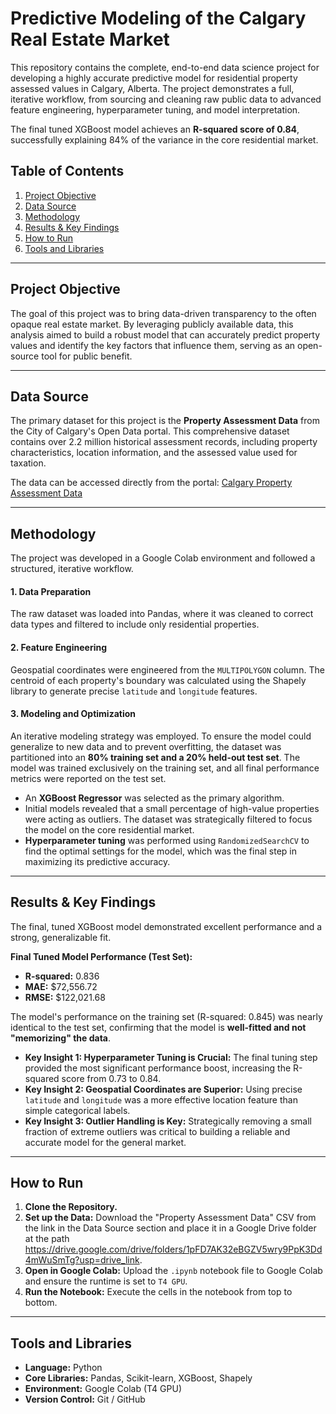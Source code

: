 # Predictive Modeling of the Calgary Real Estate Market

This repository contains the complete, end-to-end data science project for developing a highly accurate predictive model for residential property assessed values in Calgary, Alberta. The project demonstrates a full, iterative workflow, from sourcing and cleaning raw public data to advanced feature engineering, hyperparameter tuning, and model interpretation.

The final tuned XGBoost model achieves an **R-squared score of 0.84**, successfully explaining 84% of the variance in the core residential market.

## Table of Contents

1.  [Project Objective](https://www.google.com/search?q=%23project-objective)
2.  [Data Source](https://www.google.com/search?q=%23data-source)
3.  [Methodology](https://www.google.com/search?q=%23methodology)
4.  [Results & Key Findings](https://www.google.com/search?q=%23results--key-findings)
5.  [How to Run](https://www.google.com/search?q=%23how-to-run)
6.  [Tools and Libraries](https://www.google.com/search?q=%23tools-and-libraries)

-----

## Project Objective

The goal of this project was to bring data-driven transparency to the often opaque real estate market. By leveraging publicly available data, this analysis aimed to build a robust model that can accurately predict property values and identify the key factors that influence them, serving as an open-source tool for public benefit.

-----

## Data Source

The primary dataset for this project is the **Property Assessment Data** from the City of Calgary's Open Data portal. This comprehensive dataset contains over 2.2 million historical assessment records, including property characteristics, location information, and the assessed value used for taxation.

The data can be accessed directly from the portal: [Calgary Property Assessment Data](https://data.calgary.ca/Government/Total-Property-Assessed-Value/dmd8-bmxh)

-----

## Methodology

The project was developed in a Google Colab environment and followed a structured, iterative workflow.

#### 1\. Data Preparation

The raw dataset was loaded into Pandas, where it was cleaned to correct data types and filtered to include only residential properties.

#### 2\. Feature Engineering

Geospatial coordinates were engineered from the `MULTIPOLYGON` column. The centroid of each property's boundary was calculated using the Shapely library to generate precise `latitude` and `longitude` features.

#### 3\. Modeling and Optimization

An iterative modeling strategy was employed. To ensure the model could generalize to new data and to prevent overfitting, the dataset was partitioned into an **80% training set and a 20% held-out test set**. The model was trained exclusively on the training set, and all final performance metrics were reported on the test set.

  * An **XGBoost Regressor** was selected as the primary algorithm.
  * Initial models revealed that a small percentage of high-value properties were acting as outliers. The dataset was strategically filtered to focus the model on the core residential market.
  * **Hyperparameter tuning** was performed using `RandomizedSearchCV` to find the optimal settings for the model, which was the final step in maximizing its predictive accuracy.

-----

## Results & Key Findings

The final, tuned XGBoost model demonstrated excellent performance and a strong, generalizable fit.

**Final Tuned Model Performance (Test Set):**

  * **R-squared:** 0.836
  * **MAE:** $72,556.72
  * **RMSE:** $122,021.68

The model's performance on the training set (R-squared: 0.845) was nearly identical to the test set, confirming that the model is **well-fitted and not "memorizing" the data**.

  * **Key Insight 1: Hyperparameter Tuning is Crucial:** The final tuning step provided the most significant performance boost, increasing the R-squared score from 0.73 to 0.84.
  * **Key Insight 2: Geospatial Coordinates are Superior:** Using precise `latitude` and `longitude` was a more effective location feature than simple categorical labels.
  * **Key Insight 3: Outlier Handling is Key:** Strategically removing a small fraction of extreme outliers was critical to building a reliable and accurate model for the general market.

-----

## How to Run

1.  **Clone the Repository.**
2.  **Set up the Data:** Download the "Property Assessment Data" CSV from the link in the Data Source section and place it in a Google Drive folder at the path https://drive.google.com/drive/folders/1pFD7AK32eBGZV5wry9PpK3Dd4mWuSmTg?usp=drive_link.
3.  **Open in Google Colab:** Upload the `.ipynb` notebook file to Google Colab and ensure the runtime is set to `T4 GPU`.
4.  **Run the Notebook:** Execute the cells in the notebook from top to bottom.

-----

## Tools and Libraries

  * **Language:** Python
  * **Core Libraries:** Pandas, Scikit-learn, XGBoost, Shapely
  * **Environment:** Google Colab (T4 GPU)
  * **Version Control:** Git / GitHub
